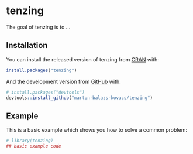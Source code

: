 
<!-- README.md is generated from README.Rmd. Please edit that file -->

# tenzing

<!-- badges: start -->

<!-- badges: end -->

The goal of tenzing is to …

## Installation

You can install the released version of tenzing from
[CRAN](https://CRAN.R-project.org) with:

``` r
install.packages("tenzing")
```

And the development version from [GitHub](https://github.com/) with:

``` r
# install.packages("devtools")
devtools::install_github("marton-balazs-kovacs/tenzing")
```

## Example

This is a basic example which shows you how to solve a common problem:

``` r
# library(tenzing)
## basic example code
```
